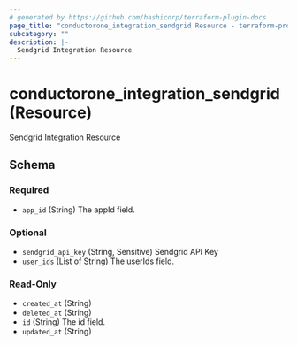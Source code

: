 ```yaml
---
# generated by https://github.com/hashicorp/terraform-plugin-docs
page_title: "conductorone_integration_sendgrid Resource - terraform-provider-conductorone"
subcategory: ""
description: |-
  Sendgrid Integration Resource
---
```


# conductorone_integration_sendgrid (Resource)

Sendgrid Integration Resource



<!-- schema generated by tfplugindocs -->
## Schema

### Required

- `app_id` (String) The appId field.

### Optional

- `sendgrid_api_key` (String, Sensitive) Sendgrid API Key
- `user_ids` (List of String) The userIds field.

### Read-Only

- `created_at` (String)
- `deleted_at` (String)
- `id` (String) The id field.
- `updated_at` (String)
